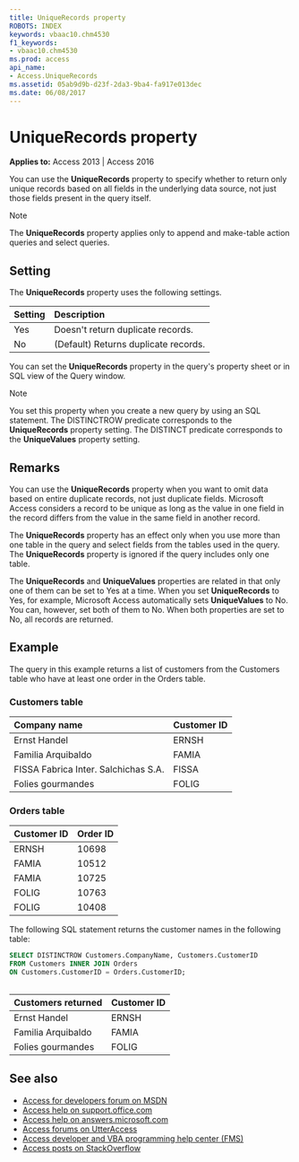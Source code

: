 ```yaml
---
title: UniqueRecords property
ROBOTS: INDEX
keywords: vbaac10.chm4530
f1_keywords:
- vbaac10.chm4530
ms.prod: access
api_name:
- Access.UniqueRecords
ms.assetid: 05ab9d9b-d23f-2da3-9ba4-fa917e013dec
ms.date: 06/08/2017
---
```



# UniqueRecords property

**Applies to:** Access 2013 | Access 2016

You can use the **UniqueRecords** property to specify whether to return only unique records based on all fields in the underlying data source, not just those fields present in the query itself.

> [!NOTE] 
> The **UniqueRecords** property applies only to append and make-table action queries and select queries.


## Setting

The **UniqueRecords** property uses the following settings.

|**Setting**|**Description**|
|:-----|:-----|
|Yes|Doesn't return duplicate records.|
|No|(Default) Returns duplicate records.|

You can set the **UniqueRecords** property in the query's property sheet or in SQL view of the Query window.

> [!NOTE] 
> You set this property when you create a new query by using an SQL statement. The DISTINCTROW predicate corresponds to the **UniqueRecords** property setting. The DISTINCT predicate corresponds to the **UniqueValues** property setting.


## Remarks

You can use the **UniqueRecords** property when you want to omit data based on entire duplicate records, not just duplicate fields. Microsoft Access considers a record to be unique as long as the value in one field in the record differs from the value in the same field in another record.

The **UniqueRecords** property has an effect only when you use more than one table in the query and select fields from the tables used in the query. The **UniqueRecords** property is ignored if the query includes only one table.

The **UniqueRecords** and **UniqueValues** properties are related in that only one of them can be set to Yes at a time. When you set **UniqueRecords** to Yes, for example, Microsoft Access automatically sets **UniqueValues** to No. You can, however, set both of them to No. When both properties are set to No, all records are returned.


## Example

The query in this example returns a list of customers from the Customers table who have at least one order in the Orders table.


### Customers table

|**Company name**|**Customer ID**|
|:-----|:-----|
|Ernst Handel|ERNSH|
|Familia Arquibaldo|FAMIA|
|FISSA Fabrica Inter. Salchichas S.A.|FISSA|
|Folies gourmandes|FOLIG|

### Orders table

|**Customer ID**|**Order ID**|
|:-----|:-----|
|ERNSH|10698|
|FAMIA|10512|
|FAMIA|10725|
|FOLIG|10763|
|FOLIG|10408|

The following SQL statement returns the customer names in the following table:

```sql
SELECT DISTINCTROW Customers.CompanyName, Customers.CustomerID 
FROM Customers INNER JOIN Orders 
ON Customers.CustomerID = Orders.CustomerID; 
 
```

|**Customers returned**|**Customer ID**|
|:-----|:-----|
|Ernst Handel|ERNSH|
|Familia Arquibaldo|FAMIA|
|Folies gourmandes|FOLIG|

## See also

- [Access for developers forum on MSDN](https://social.msdn.microsoft.com/Forums/office/en-US/home?forum=accessdev)
- [Access help on support.office.com](https://support.office.com/search/results?query=Access)
- [Access help on answers.microsoft.com](https://answers.microsoft.com/en-us/msoffice/forum?page=1&;tab=question&;status=all&;auth=1)
- [Access forums on UtterAccess](http://www.utteraccess.com/forum/index.php?act=idx)
- [Access developer and VBA programming help center (FMS)](http://www.fmsinc.com/MicrosoftAccess/developer/)
- [Access posts on StackOverflow](https://stackoverflow.com/questions/tagged/ms-access)
